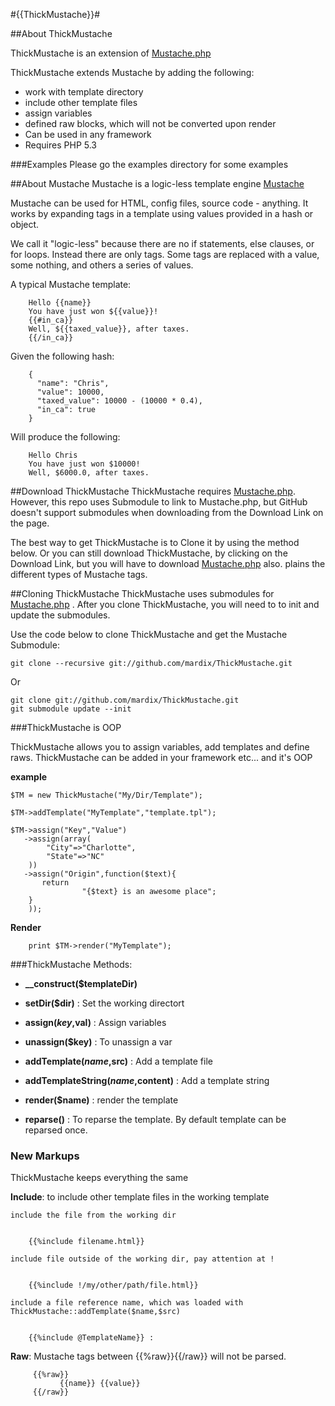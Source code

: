 #{{ThickMustache}}#

##About ThickMustache

ThickMustache is an extension of [Mustache.php](https://github.com/bobthecow/mustache.php)

ThickMustache extends Mustache by adding the following:

 * work with template directory
 * include other template files
 * assign variables
 * defined raw blocks, which will not be converted upon render
 * Can be used in any framework
 * Requires PHP 5.3 



###Examples
Please go the examples directory  for some examples


##About Mustache
Mustache is a logic-less template engine
[Mustache](http://mustache.github.com/)

Mustache can be used for HTML, config files, source code - anything. It works by expanding tags in a template using values provided in a hash or object.

We call it "logic-less" because there are no if statements, else clauses, or for loops. Instead there are only tags. Some tags are replaced with a value, some nothing, and others a series of values. 

A typical Mustache template:
		
		Hello {{name}}
		You have just won ${{value}}!
		{{#in_ca}}
		Well, ${{taxed_value}}, after taxes.
		{{/in_ca}}

Given the following hash:

		{
		  "name": "Chris",
		  "value": 10000,
		  "taxed_value": 10000 - (10000 * 0.4),
		  "in_ca": true
		}
Will produce the following:
		
		Hello Chris
		You have just won $10000!
		Well, $6000.0, after taxes.
		

##Download ThickMustache
ThickMustache requires [Mustache.php](https://github.com/bobthecow/mustache.php). However, this repo uses Submodule to link to Mustache.php, but GitHub doesn't support submodules when downloading from the Download Link on the page. 

The best way to get ThickMustache is to Clone it by using the method below. Or you can still download ThickMustache, by clicking on the Download Link, but you will have to download [Mustache.php](https://github.com/bobthecow/mustache.php) also.
plains the different types of Mustache tags.

##Cloning ThickMustache
ThickMustache uses submodules for [Mustache.php](https://github.com/bobthecow/mustache.php) . After you clone ThickMustache, you will need to to init and update the submodules.

Use the code below to clone ThickMustache and get the Mustache Submodule:

	git clone --recursive git://github.com/mardix/ThickMustache.git

Or

	git clone git://github.com/mardix/ThickMustache.git
	git submodule update --init


###ThickMustache is OOP

ThickMustache allows you to assign variables, add templates and define raws. ThickMustache can be added in your framework etc... and it's OOP

**example**

	$TM = new ThickMustache("My/Dir/Template");

	$TM->addTemplate("MyTemplate","template.tpl");

	$TM->assign("Key","Value")
	   ->assign(array(
			"City"=>"Charlotte",
			"State"=>"NC"
		))
	   ->assign("Origin",function($text){
		   return
					"{$text} is an awesome place";
		}
		));

**Render**

		print $TM->render("MyTemplate");



###ThickMustache Methods:

* **__construct($templateDir)**

* **setDir($dir)**               : Set the working directort

* **assign($key,$val)**               : Assign variables

* **unassign($key)**             : To unassign a var

* **addTemplate($name,$src)**          : Add a template file

* **addTemplateString($name,$content)**    : Add a template string

* **render($name)**               : render the template

* **reparse()**              : To reparse the template. By default template can be reparsed once. 
 

### New Markups

ThickMustache keeps everything the same

**Include**: to include other template files in the working template

	include the file from the working dir

```

	{{%include filename.html}}

```

	include file outside of the working dir, pay attention at !

```

	{{%include !/my/other/path/file.html}} 

```

	include a file reference name, which was loaded with ThickMustache::addTemplate($name,$src)

```

 	{{%include @TemplateName}} : 

```

**Raw**: Mustache tags between {{%raw}}{{/raw}} will not be parsed. 


         {{%raw}}
               {{name}} {{value}}
         {{/raw}}



